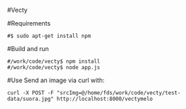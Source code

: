 #Vecty

#Requirements

```
#$ sudo apt-get install npm
```

#Build and run

```
#/work/code/vecty$ npm install
#/work/code/vecty$ node app.js
```

#Use
Send an image via curl with:

```
curl -X POST -F "srcImg=@/home/fds/work/code/vecty/test-data/suora.jpg" http://localhost:8000/vectymelo
```
